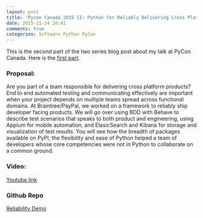```yaml
---
layout: post
title: "Pycon Canada 2015 II: Python for Reliably Delivering Cross Platform Products"
date: 2015-11-24 20:41
comments: true
categories: Software Python PyCon
---
```


This is the second part of the two series blog post about my talk at PyCon Canada. Here is the [first part](http://aviadas.com/blog/2015/11/21/pycon-canada-2015-speaking-at-my-first-conference/).

### Proposal:

Are you part of a team responsible for delivering cross platform products? End to end automated testing and communicating effectively are important when your project depends on multiple teams spread across functional domains. At Braintree/PayPal, we worked on a framework to reliably ship developer facing products. We will go over using BDD with Behave to describe test scenarios that speaks to both product and engineering, using Appium for mobile automation, and ElasicSearch and Kibana for storage and visualization of test results. You will see how the breadth of packages available on PyPI, the flexibility and ease of Python helped a team of developers whose core competencies were not in Python to collaborate on a common ground.

### Video:

[Youtube link](https://www.youtube.com/watch?v=YnCtm3ZDynY)

### Github Repo

[Reliability Demo](https://github.com/avidas/reliability-demo)
